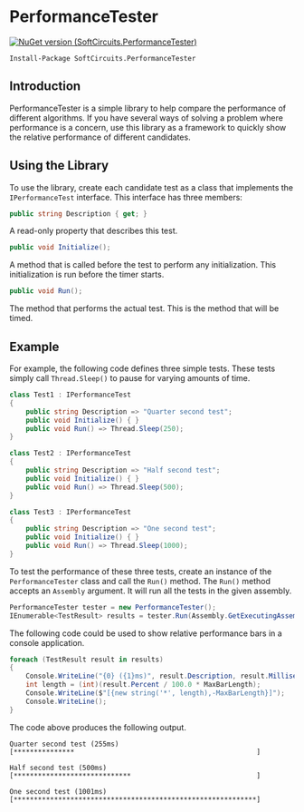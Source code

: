 # PerformanceTester

[![NuGet version (SoftCircuits.PerformanceTester)](https://img.shields.io/nuget/v/SoftCircuits.PerformanceTester.svg?style=flat-square)](https://www.nuget.org/packages/SoftCircuits.PerformanceTester/)

```
Install-Package SoftCircuits.PerformanceTester
```

## Introduction

PerformanceTester is a simple library to help compare the performance of different algorithms. If you have several ways of solving a problem where performance is a concern, use this library as a framework to quickly show the relative performance of different candidates.

## Using the Library

To use the library, create each candidate test as a class that implements the `IPerformanceTest` interface. This interface has three members:

```cs
public string Description { get; }
```

A read-only property that describes this test.

```cs
public void Initialize();
```

A method that is called before the test to perform any initialization. This initialization is run before the timer starts.

```cs
public void Run();
```

The method that performs the actual test. This is the method that will be timed.

## Example

For example, the following code defines three simple tests. These tests simply call `Thread.Sleep()` to pause for varying amounts of time.

```cs
class Test1 : IPerformanceTest
{
    public string Description => "Quarter second test";
    public void Initialize() { }
    public void Run() => Thread.Sleep(250);
}

class Test2 : IPerformanceTest
{
    public string Description => "Half second test";
    public void Initialize() { }
    public void Run() => Thread.Sleep(500);
}

class Test3 : IPerformanceTest
{
    public string Description => "One second test";
    public void Initialize() { }
    public void Run() => Thread.Sleep(1000);
}
```

To test the performance of these three tests, create an instance of the `PerformanceTester` class and call the `Run()` method. The `Run()` method accepts an `Assembly` argument. It will run all the tests in the given assembly.

```cs
PerformanceTester tester = new PerformanceTester();
IEnumerable<TestResult> results = tester.Run(Assembly.GetExecutingAssembly());
```

The following code could be used to show relative performance bars in a console application.

```cs
foreach (TestResult result in results)
{
    Console.WriteLine("{0} ({1}ms)", result.Description, result.Milliseconds);
    int length = (int)(result.Percent / 100.0 * MaxBarLength);
    Console.WriteLine($"[{new string('*', length),-MaxBarLength}]");
    Console.WriteLine();
}
```

The code above produces the following output.

```
Quarter second test (255ms)
[***************                                             ]

Half second test (500ms)
[*****************************                               ]

One second test (1001ms)
[************************************************************]
```
